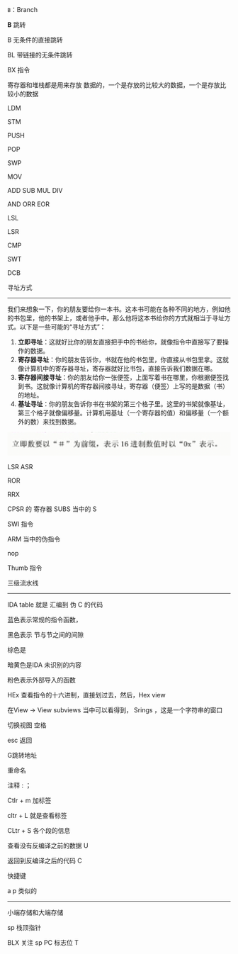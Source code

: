 `B`：Branch

**B** 跳转

B 无条件的直接跳转  



BL 带链接的无条件跳转





BX 指令





寄存器和堆栈都是用来存放 数据的，一个是存放的比较大的数据，一个是存放比较小的数据





LDM

STM



PUSH

POP



SWP



MOV



ADD SUB MUL DIV



AND ORR EOR 



LSL

LSR



CMP



SWT



DCB



寻址方式



---

我们来想象一下，你的朋友要给你一本书。这本书可能在各种不同的地方，例如他的书包里，他的书架上，或者他手中。那么他将这本书给你的方式就相当于寻址方式。以下是一些可能的“寻址方式”：

1. **立即寻址**：这就好比你的朋友直接把手中的书给你，就像指令中直接写了要操作的数据。
2. **寄存器寻址**：你的朋友告诉你，书就在他的书包里，你直接从书包里拿。这就像计算机中的寄存器寻址，寄存器就好比书包，直接告诉我们数据在哪。
3. **寄存器间接寻址**：你的朋友给你一张便签，上面写着书在哪里，你根据便签找到书。这就像计算机的寄存器间接寻址，寄存器（便签）上写的是数据（书）的地址。
4. **基址寻址**：你的朋友告诉你书在书架的第三个格子里。这里的书架就像基址，第三个格子就像偏移量。计算机用基址（一个寄存器的值）和偏移量（一个额外的数）来找到数据。

![image-20230726182537741](./assets/image-20230726182537741.png)





LSR
ASR

ROR

RRX





CPSR 的 寄存器  SUBS 当中的 S 





SWI 指令


ARM 当中的伪指令



nop 


Thumb 指令


三级流水线  

---

IDA 
table 就是 汇编到 伪 C 的代码



蓝色表示常规的指令函数，

黑色表示 节与节之间的间隙

棕色是

暗黄色是IDA 未识别的内容

粉色表示外部导入的函数





HEx  查看指令的十六进制，直接划过去，然后，Hex view 

在View -> View subviews 当中可以看得到， Srings ，这是一个字符串的窗口



切换视图 空格

esc 返回

G跳转地址



重命名

注释 : ；



Ctlr + m 加标签

cltr + L 就是查看标签

CLtr + S 各个段的信息

查看没有反编译之前的数据 U 

 返回到反编译之后的代码 C 



快捷键

a p 类似的

---

小端存储和大端存储

 sp 栈顶指针



BLX 关注 sp PC   标志位 T